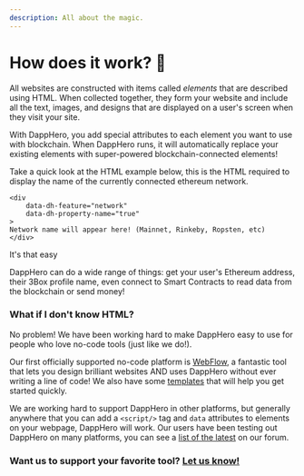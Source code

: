 ```yaml
---
description: All about the magic.
---
```


# How does it work? 🧐

All websites are constructed with items called _elements_ that are described using HTML. When collected together, they form your website and include all the text, images, and designs that are displayed on a user's screen when they visit your site. 

With DappHero, you add special attributes to each element you want to use with blockchain. When  DappHero runs, it will automatically replace your existing elements with super-powered blockchain-connected elements!

Take a quick look at the HTML example below, this is the HTML required to display the name of the currently connected ethereum network.  

```markup
<div 
    data-dh-feature="network"
    data-dh-property-name="true"
>
Network name will appear here! (Mainnet, Rinkeby, Ropsten, etc)
</div>
```

It's that easy

DappHero can do a wide range of things: get your user's Ethereum address, their 3Box profile name, even connect to Smart Contracts to read data from the blockchain or send money! 

### What if I don't know HTML?

No problem! We have been working hard to make DappHero easy to use for people who love no-code tools \(just like we do!\). 

Our first officially supported no-code platform is [WebFlow](../integrations/using-weblow/), a fantastic tool that lets you design brilliant websites AND uses DappHero without ever writing a line of code! We also have some [templates](../integrations/using-weblow/start-from-a-template.md) that will help you get started quickly. 

We are working hard to support DappHero in other platforms, but generally anywhere that you can add a `<script/>` tag and `data` attributes to elements on your webpage, DappHero will work. Our users have been testing out DappHero on many platforms, you can see a [list of the latest](https://forum.dapphero.io/t/supported-platforms/16) on our forum. 

### Want us to support your favorite tool? [Let us know!](https://forum.dapphero.io/t/supported-platforms/16)

